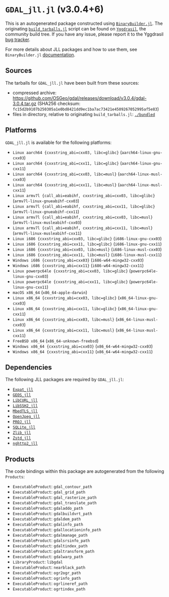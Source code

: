 # `GDAL_jll.jl` (v3.0.4+6)

This is an autogenerated package constructed using [`BinaryBuilder.jl`](https://github.com/JuliaPackaging/BinaryBuilder.jl). The originating [`build_tarballs.jl`](https://github.com/JuliaPackaging/Yggdrasil/blob/dd3209befb4abe81b1ebbc65e24de1eeb56b9cf4/G/GDAL/build_tarballs.jl) script can be found on [`Yggdrasil`](https://github.com/JuliaPackaging/Yggdrasil/), the community build tree.  If you have any issue, please report it to the Yggdrasil [bug tracker](https://github.com/JuliaPackaging/Yggdrasil/issues).

For more details about JLL packages and how to use them, see `BinaryBuilder.jl` [documentation](https://juliapackaging.github.io/BinaryBuilder.jl/dev/jll/).

## Sources

The tarballs for `GDAL_jll.jl` have been built from these sources:

* compressed archive: https://github.com/OSGeo/gdal/releases/download/v3.0.4/gdal-3.0.4.tar.gz (SHA256 checksum: `fc15d2b9107b250305a1e0bd8421dd9ec1ba7ac73421e4509267052995af5e83`)
* files in directory, relative to originating `build_tarballs.jl`: [`./bundled`](https://github.com/JuliaPackaging/Yggdrasil/tree/dd3209befb4abe81b1ebbc65e24de1eeb56b9cf4/G/GDAL/bundled)

## Platforms

`GDAL_jll.jl` is available for the following platforms:

* `Linux aarch64 {cxxstring_abi=cxx03, libc=glibc}` (`aarch64-linux-gnu-cxx03`)
* `Linux aarch64 {cxxstring_abi=cxx11, libc=glibc}` (`aarch64-linux-gnu-cxx11`)
* `Linux aarch64 {cxxstring_abi=cxx03, libc=musl}` (`aarch64-linux-musl-cxx03`)
* `Linux aarch64 {cxxstring_abi=cxx11, libc=musl}` (`aarch64-linux-musl-cxx11`)
* `Linux armv7l {call_abi=eabihf, cxxstring_abi=cxx03, libc=glibc}` (`armv7l-linux-gnueabihf-cxx03`)
* `Linux armv7l {call_abi=eabihf, cxxstring_abi=cxx11, libc=glibc}` (`armv7l-linux-gnueabihf-cxx11`)
* `Linux armv7l {call_abi=eabihf, cxxstring_abi=cxx03, libc=musl}` (`armv7l-linux-musleabihf-cxx03`)
* `Linux armv7l {call_abi=eabihf, cxxstring_abi=cxx11, libc=musl}` (`armv7l-linux-musleabihf-cxx11`)
* `Linux i686 {cxxstring_abi=cxx03, libc=glibc}` (`i686-linux-gnu-cxx03`)
* `Linux i686 {cxxstring_abi=cxx11, libc=glibc}` (`i686-linux-gnu-cxx11`)
* `Linux i686 {cxxstring_abi=cxx03, libc=musl}` (`i686-linux-musl-cxx03`)
* `Linux i686 {cxxstring_abi=cxx11, libc=musl}` (`i686-linux-musl-cxx11`)
* `Windows i686 {cxxstring_abi=cxx03}` (`i686-w64-mingw32-cxx03`)
* `Windows i686 {cxxstring_abi=cxx11}` (`i686-w64-mingw32-cxx11`)
* `Linux powerpc64le {cxxstring_abi=cxx03, libc=glibc}` (`powerpc64le-linux-gnu-cxx03`)
* `Linux powerpc64le {cxxstring_abi=cxx11, libc=glibc}` (`powerpc64le-linux-gnu-cxx11`)
* `macOS x86_64` (`x86_64-apple-darwin`)
* `Linux x86_64 {cxxstring_abi=cxx03, libc=glibc}` (`x86_64-linux-gnu-cxx03`)
* `Linux x86_64 {cxxstring_abi=cxx11, libc=glibc}` (`x86_64-linux-gnu-cxx11`)
* `Linux x86_64 {cxxstring_abi=cxx03, libc=musl}` (`x86_64-linux-musl-cxx03`)
* `Linux x86_64 {cxxstring_abi=cxx11, libc=musl}` (`x86_64-linux-musl-cxx11`)
* `FreeBSD x86_64` (`x86_64-unknown-freebsd`)
* `Windows x86_64 {cxxstring_abi=cxx03}` (`x86_64-w64-mingw32-cxx03`)
* `Windows x86_64 {cxxstring_abi=cxx11}` (`x86_64-w64-mingw32-cxx11`)

## Dependencies

The following JLL packages are required by `GDAL_jll.jl`:

* [`Expat_jll`](https://github.com/JuliaBinaryWrappers/Expat_jll.jl)
* [`GEOS_jll`](https://github.com/JuliaBinaryWrappers/GEOS_jll.jl)
* [`LibCURL_jll`](https://github.com/JuliaBinaryWrappers/LibCURL_jll.jl)
* [`LibSSH2_jll`](https://github.com/JuliaBinaryWrappers/LibSSH2_jll.jl)
* [`MbedTLS_jll`](https://github.com/JuliaBinaryWrappers/MbedTLS_jll.jl)
* [`OpenJpeg_jll`](https://github.com/JuliaBinaryWrappers/OpenJpeg_jll.jl)
* [`PROJ_jll`](https://github.com/JuliaBinaryWrappers/PROJ_jll.jl)
* [`SQLite_jll`](https://github.com/JuliaBinaryWrappers/SQLite_jll.jl)
* [`Zlib_jll`](https://github.com/JuliaBinaryWrappers/Zlib_jll.jl)
* [`Zstd_jll`](https://github.com/JuliaBinaryWrappers/Zstd_jll.jl)
* [`nghttp2_jll`](https://github.com/JuliaBinaryWrappers/nghttp2_jll.jl)

## Products

The code bindings within this package are autogenerated from the following `Products`:

* `ExecutableProduct`: `gdal_contour_path`
* `ExecutableProduct`: `gdal_grid_path`
* `ExecutableProduct`: `gdal_rasterize_path`
* `ExecutableProduct`: `gdal_translate_path`
* `ExecutableProduct`: `gdaladdo_path`
* `ExecutableProduct`: `gdalbuildvrt_path`
* `ExecutableProduct`: `gdaldem_path`
* `ExecutableProduct`: `gdalinfo_path`
* `ExecutableProduct`: `gdallocationinfo_path`
* `ExecutableProduct`: `gdalmanage_path`
* `ExecutableProduct`: `gdalsrsinfo_path`
* `ExecutableProduct`: `gdaltindex_path`
* `ExecutableProduct`: `gdaltransform_path`
* `ExecutableProduct`: `gdalwarp_path`
* `LibraryProduct`: `libgdal`
* `ExecutableProduct`: `nearblack_path`
* `ExecutableProduct`: `ogr2ogr_path`
* `ExecutableProduct`: `ogrinfo_path`
* `ExecutableProduct`: `ogrlineref_path`
* `ExecutableProduct`: `ogrtindex_path`
